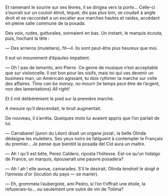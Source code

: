 

Et ramenant le sourire sur ses lèvres, il se dirigea vers la porte…
Celle-ci s’ouvrait sur un couloir étroit, lequel, dix pas plus loin, se
coudait à angle droit et se raccordait a un escalier aux marches hautes et
raides, accédant en pleine salle commune de la posada.

Des voix, rudes, gutturales, sonnaient en bas. Un instant, le marquis écouta, puis, hochant la tête :

— Des arrieros (muletiers), fit—il. Ils sont peut-être plus heureux que moi.

Il eut un mouvement d’épaules impatient.

— Oh ! pas de _lamento_, ami Pierre. Ce genre de musique n’est acceptable que sur violoncelle. Il est bon pour les oisifs, mais toi qui vas devenir un business man, un Américain agissant, tu dois rythmer ta marche sur celle des affaires. _Time can be money, no mourn_ (le temps peut être de l’argent,
non des lamentations) _All right!_

Et il mit délibérément le pied sur la première marche.

A mesure qu’il descendait, le bruit augmentait.

De nouveau, il s’arrêta. Quelques mots lui avaient appris que l’on parlait de
lui.

— Carrabane! (juron du Léon) disait un organe jovial ; la belle Olinda dédaigne les muletiers. Ses yeux noirs se fatiguent à contempler le Français du premier… Je pense que bientôt la posada del Cid aura un maître. 

— Ah ! qu’il est bête, Perez Caldero, riposta l’hôtesse. Est-ce qu’un
hidalgo de France, un marquis, épouserait une pauvre posadera?

— Ah ! ah ! elle avoue, camarades. S’il le désirait, Olinda _tendrait le
doigt à l’anneau d’or_ (locution du pays — se marier).

— Eh, grommela l’aubergiste, ami Pedro, si l’on t’offrait une étoile, la
refuserais-tu… ou seulement une outre de vin de Tolima?

